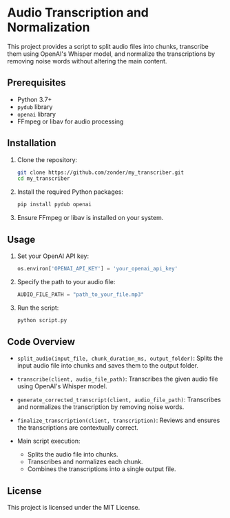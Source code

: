 # Audio Transcription and Normalization

This project provides a script to split audio files into chunks, transcribe them using OpenAI's Whisper model, and normalize the transcriptions by removing noise words without altering the main content.

## Prerequisites

- Python 3.7+
- `pydub` library
- `openai` library
- FFmpeg or libav for audio processing

## Installation

1. Clone the repository:
    ```bash
    git clone https://github.com/zonder/my_transcriber.git
    cd my_transcriber
    ```

2. Install the required Python packages:
    ```bash
    pip install pydub openai
    ```

3. Ensure FFmpeg or libav is installed on your system.

## Usage

1. Set your OpenAI API key:
    ```python
    os.environ['OPENAI_API_KEY'] = 'your_openai_api_key'
    ```

2. Specify the path to your audio file:
    ```python
    AUDIO_FILE_PATH = "path_to_your_file.mp3"
    ```

3. Run the script:
    ```bash
    python script.py
    ```

## Code Overview

- `split_audio(input_file, chunk_duration_ms, output_folder)`: Splits the input audio file into chunks and saves them to the output folder.

- `transcribe(client, audio_file_path)`: Transcribes the given audio file using OpenAI's Whisper model.

- `generate_corrected_transcript(client, audio_file_path)`: Transcribes and normalizes the transcription by removing noise words.

- `finalize_transcription(client, transcription)`: Reviews and ensures the transcriptions are contextually correct.

- Main script execution:
    - Splits the audio file into chunks.
    - Transcribes and normalizes each chunk.
    - Combines the transcriptions into a single output file.

## License

This project is licensed under the MIT License.
